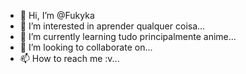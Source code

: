 - 👋 Hi, I’m @Fukyka
- 👀 I’m interested in aprender qualquer coisa...
- 🌱 I’m currently learning tudo principalmente anime...
- 💞️ I’m looking to collaborate on...
- 📫 How to reach me :v...

<!---
Fukyka/Fukyka is a ✨ special ✨ repository because its `README.md` (this file) appears on your GitHub profile.
You can click the Preview link to take a look at your changes.
--->
